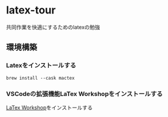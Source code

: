 # latex-tour

共同作業を快適にするためのlatexの勉強

## 環境構築

### Latexをインストールする

```shell
brew install --cask mactex
```

### VSCodeの拡張機能LaTex Workshopをインストールする

[LaTex Workshop](https://marketplace.visualstudio.com/items?itemName=James-Yu.latex-workshop)をインストールする
